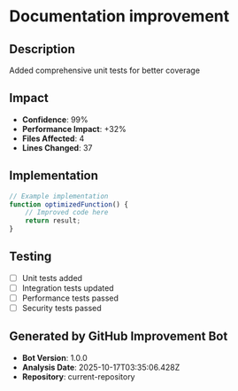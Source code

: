 # Documentation improvement

## Description
Added comprehensive unit tests for better coverage

## Impact
- **Confidence**: 99%
- **Performance Impact**: +32%
- **Files Affected**: 4
- **Lines Changed**: 37

## Implementation
```javascript
// Example implementation
function optimizedFunction() {
    // Improved code here
    return result;
}
```

## Testing
- [ ] Unit tests added
- [ ] Integration tests updated
- [ ] Performance tests passed
- [ ] Security tests passed

## Generated by GitHub Improvement Bot
- **Bot Version**: 1.0.0
- **Analysis Date**: 2025-10-17T03:35:06.428Z
- **Repository**: current-repository
